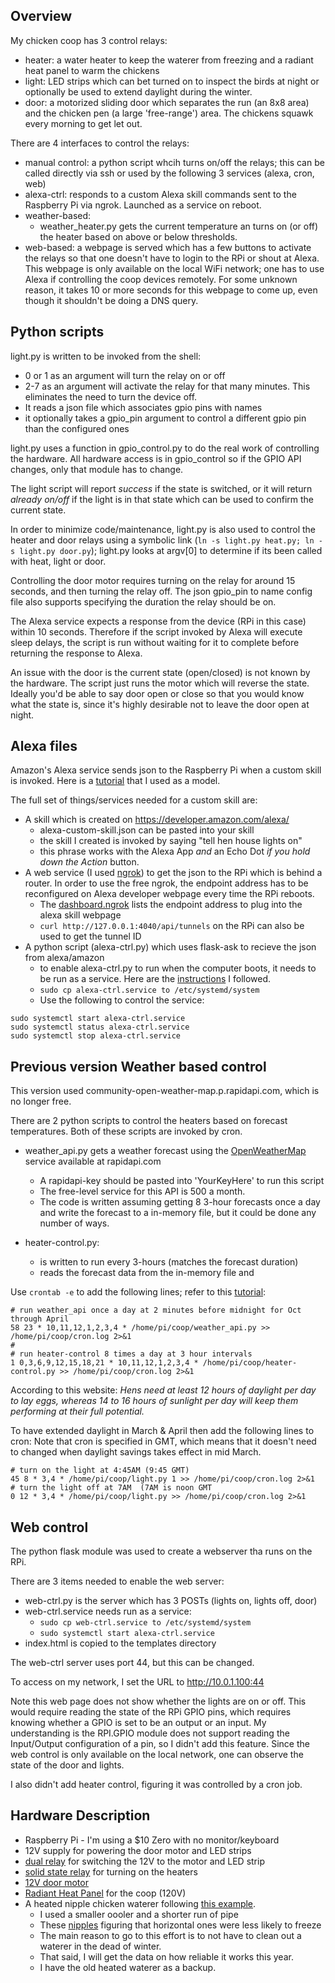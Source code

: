 Overview
--
My chicken coop has 3 control relays:
* heater: a water heater to keep the waterer from freezing and a radiant heat panel to warm the chickens
* light: LED strips which can bet turned on to inspect the birds at night or optionally be used to extend daylight
 during the winter.
* door: a motorized sliding door which separates the run (an 8x8 area) and the chicken pen (a large 'free-range') area.
The chickens squawk every morning to get let out.

There are 4 interfaces to control the relays:
* manual control: a python script whcih turns on/off the relays; this can be called directly via ssh or used by 
the following 3 services (alexa, cron, web)
* alexa-ctrl: responds to a custom Alexa skill commands sent to the Raspberry Pi via ngrok. 
Launched as a service on reboot.
* weather-based: 
    * weather_heater.py gets the current temperature an turns on (or off) the heater based on above or below thresholds.
* web-based: a webpage is served which has a few buttons to activate the relays so that one doesn't
have to login to the RPi or shout at Alexa.  This webpage is only available on the local WiFi network; one has to
use Alexa if controlling the coop devices remotely.  For some unknown reason, it takes 10 or more seconds
for this webpage to come up, even though it shouldn't be doing a DNS query.

Python scripts
--
light.py is written to be invoked from the shell:
* 0 or 1 as an argument will turn the relay on or off
* 2-7 as an argument will activate the relay for that many minutes. 
This eliminates the need to turn the device off.
* It reads a json file which associates gpio pins with names
* it optionally takes a gpio_pin argument to control a different gpio pin than the configured ones

light.py uses a function in gpio_control.py to do the real work of controlling the hardware. 
All hardware access is in gpio_control so if the GPIO API changes, only that module has to change.

The light script will report _success_ if the state is switched, or it will return _already on/off_ if the light is
in that state which can be used to confirm the current state.

In order to minimize code/maintenance, light.py is also used to control the heater and door relays using
a symbolic link (`ln -s light.py heat.py; ln -s light.py door.py`);
light.py looks at argv[0] to determine if its been called with heat, light or door.

Controlling the door motor requires turning on the relay for around 15 seconds, and then turning the relay off.
The json gpio_pin to name config file also supports specifying the duration the relay should be on.
 
The Alexa service expects a response from the device (RPi in this case) within 10 seconds.
Therefore if the script invoked by Alexa will execute sleep delays,
the script is run without waiting for it to complete before returning the response to Alexa.

An issue with the door is the current state (open/closed) is not known by the hardware.  The script just runs the
motor which will reverse the state.  Ideally you'd be able to say door open or close so that you would know what
the state is, since it's highly desirable not to leave the door open at night.

Alexa files
--
Amazon's Alexa service sends json to the Raspberry Pi when a custom skill is invoked.
Here is a [tutorial](https://www.instructables.com/Control-Raspberry-Pi-GPIO-With-Amazon-Echo-and-Pyt/) that I used as a model.

The full set of things/services needed for a custom skill are:
* A skill which is created on https://developer.amazon.com/alexa/
    * alexa-custom-skill.json can be pasted into your skill
    * the skill I created is invoked by saying "tell hen house lights on"
    * this phrase works with the Alexa App _and_ an Echo Dot _if you hold down the Action_ button.
* A web service (I used [ngrok](github.com/vincenthsu/systemd-ngrok)) to get the json to the RPi which is behind a router.
In order to use the free ngrok, the endpoint address has to be reconfigured on Alexa developer webpage every
time the RPi reboots.
    * The [dashboard.ngrok](https://dashboard.ngrok.com/status/tunnels) lists the endpoint
    address to plug into the alexa skill webpage
    * ```curl http://127.0.0.1:4040/api/tunnels``` on the RPi can also be used to get the tunnel ID
* A python script (alexa-ctrl.py) which uses flask-ask to recieve the json from alexa/amazon
    * to enable alexa-ctrl.py to run when the computer boots, it needs to be run as a service.
    Here are the [instructions](https://www.wikihow.com/Execute-a-Script-at-Startup-on-the-Raspberry-Pi) I followed.
    * ```sudo cp alexa-ctrl.service to /etc/systemd/system```
    * Use the following to control the service:
```
sudo systemctl start alexa-ctrl.service
sudo systemctl status alexa-ctrl.service
sudo systemctl stop alexa-ctrl.service
```

Previous version Weather based control
--
This version used community-open-weather-map.p.rapidapi.com, which is no longer free.

There are 2 python scripts to control the heaters based on forecast temperatures.
Both of these scripts are invoked by cron.
* weather_api.py gets a weather forecast using the [OpenWeatherMap](https://rapidapi.com/blog/weather-api-python/)
service available at rapidapi.com
    * A rapidapi-key should be pasted into 'YourKeyHere' to run this script
    * The free-level service for this API is 500 a month.
    * The code is written assuming getting 8 3-hour forecasts once a day and write the forecast to a in-memory file, 
    but it could be done any number of ways.
    
* heater-control.py: 
    * is written to run every 3-hours (matches the forecast duration)
    * reads the forecast data from the in-memory file and 


Use `crontab -e` to add the following lines; refer to this [tutorial](https://ostechnix.com/a-beginners-guide-to-cron-jobs/):
```
# run weather_api once a day at 2 minutes before midnight for Oct through April
58 23 * 10,11,12,1,2,3,4 * /home/pi/coop/weather_api.py >> /home/pi/coop/cron.log 2>&1
#
# run heater-control 8 times a day at 3 hour intervals 
1 0,3,6,9,12,15,18,21 * 10,11,12,1,2,3,4 * /home/pi/coop/heater-control.py >> /home/pi/coop/cron.log 2>&1
```
According to this website: _Hens need at least 12 hours of daylight per day to lay eggs, whereas 14 to 16 hours
of sunlight per day will keep them performing at their full potential._

To have extended daylight in March & April then add the following lines to cron:
Note that cron is specified in GMT, which means that it doesn't need to changed
when daylight savings takes effect in mid March.
```
# turn on the light at 4:45AM (9:45 GMT)
45 8 * 3,4 * /home/pi/coop/light.py 1 >> /home/pi/coop/cron.log 2>&1
# turn the light off at 7AM  (7AM is noon GMT
0 12 * 3,4 * /home/pi/coop/light.py >> /home/pi/coop/cron.log 2>&1
```
Web control
--
The python flask module was used to create a webserver tha runs on the RPi.

There are 3 items needed to enable the web server:
* web-ctrl.py is the server which has 3 POSTs (lights on, lights off, door)
* web-ctrl.service needs run as a service:
    * ```sudo cp web-ctrl.service to /etc/systemd/system```
    * ```sudo systemctl start alexa-ctrl.service```
* index.html is copied to the templates directory

The web-ctrl server uses port 44, but this can be changed.

To access on my network, I set the URL to http://10.0.1.100:44

Note this web page does not show whether the lights are on or off.  This would
require reading the state of the RPi GPIO pins, which requires knowing whether a GPIO 
is set to be an output or an input.  My understanding is the RPI.GPIO module does not support reading the Input/Output
configuration of a pin, so I didn't add this feature.  Since the web control
is only available on the local network, one can observe the state of the door
and lights.

I also didn't add heater control, figuring it was controlled by a cron job.

Hardware Description
--
* Raspberry Pi - I'm using a $10 Zero with no monitor/keyboard
* 12V supply for powering the door motor and LED strips
* [dual relay](https://smile.amazon.com/gp/product/B07PLRSSCV) for switching the 12V to the motor and LED strip
* [solid state relay](https://smile.amazon.com/gp/product/B01LYKLD1A) for turning on the heaters
* [12V door motor](https://smile.amazon.com/gp/product/B007IZJWNQ)
* [Radiant Heat Panel](https://smile.amazon.com/gp/product/B07PFYM4QG) for the coop (120V)
* A heated nipple chicken waterer following [this example](https://www.backyardchickens.com/articles/summer-winter-chicken-nipple-waterer.64236/).
    * I used a smaller oooler and a shorter run of pipe
    * These [nipples](https://smile.amazon.com/gp/product/B01NBZH4XV) figuring that horizontal ones were less likely to freeze
    * The main reason to go to this effort is to not have to clean out a waterer
    in the dead of winter.
    * That said, I will get the data on how reliable it works this year.
    * I have the old heated waterer as a backup.
